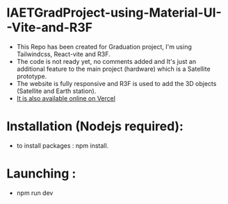 # IAETGradProject-using-Material-UI--Vite-and-R3F
- This Repo has been created for Graduation project, I'm using Tailwindcss, React-vite and R3F.
- The code is not ready yet, no comments added and It's just an additional feature to the main project (hardware) which is a Satellite prototype.
- The website is fully responsive and R3F is used to add the 3D objects (Satellite and Earth station).
- [It is also available online on Vercel](https://iaetsatellite.vercel.app/)

# Installation (Nodejs required):
- to install packages : npm install.
# Launching : 
- npm run dev
